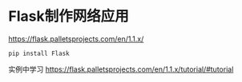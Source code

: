 









# Flask制作网络应用

https://flask.palletsprojects.com/en/1.1.x/


```
pip install Flask
```





实例中学习
https://flask.palletsprojects.com/en/1.1.x/tutorial/#tutorial







































